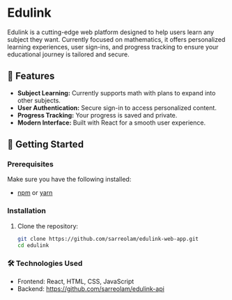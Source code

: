 # Edulink

Edulink is a cutting-edge web platform designed to help users learn any subject they want. Currently focused on mathematics, it offers personalized learning experiences, user sign-ins, and progress tracking to ensure your educational journey is tailored and secure.

## 🌟 Features
- **Subject Learning:** Currently supports math with plans to expand into other subjects.
- **User Authentication:** Secure sign-in to access personalized content.
- **Progress Tracking:** Your progress is saved and private.
- **Modern Interface:** Built with React for a smooth user experience.

## 🚀 Getting Started

### Prerequisites
Make sure you have the following installed:
- [npm](https://www.npmjs.com/) or [yarn](https://yarnpkg.com/)

### Installation
1. Clone the repository:
   ```bash
   git clone https://github.com/sarreolam/edulink-web-app.git
   cd edulink


### 🛠️ Technologies Used
- Frontend: React, HTML, CSS, JavaScript
- Backend: https://github.com/sarreolam/edulink-api